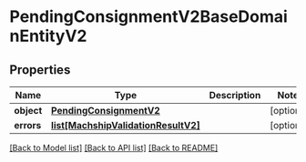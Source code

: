 # PendingConsignmentV2BaseDomainEntityV2

## Properties
Name | Type | Description | Notes
------------ | ------------- | ------------- | -------------
**object** | [**PendingConsignmentV2**](PendingConsignmentV2.md) |  | [optional] 
**errors** | [**list[MachshipValidationResultV2]**](MachshipValidationResultV2.md) |  | [optional] 

[[Back to Model list]](../README.md#documentation-for-models) [[Back to API list]](../README.md#documentation-for-api-endpoints) [[Back to README]](../README.md)

